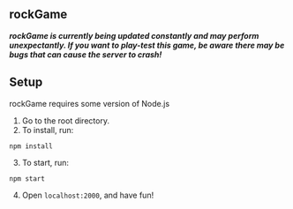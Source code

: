 ## rockGame

***rockGame is currently being updated constantly and may perform unexpectantly. If you want to play-test this game, be aware there may be  bugs that can cause the server to crash!***


## Setup
rockGame requires some version of Node.js

1. Go to the root directory.
2. To install, run:
```
npm install
```
3. To start, run:
```
npm start
```
4. Open `localhost:2000`, and have fun!
